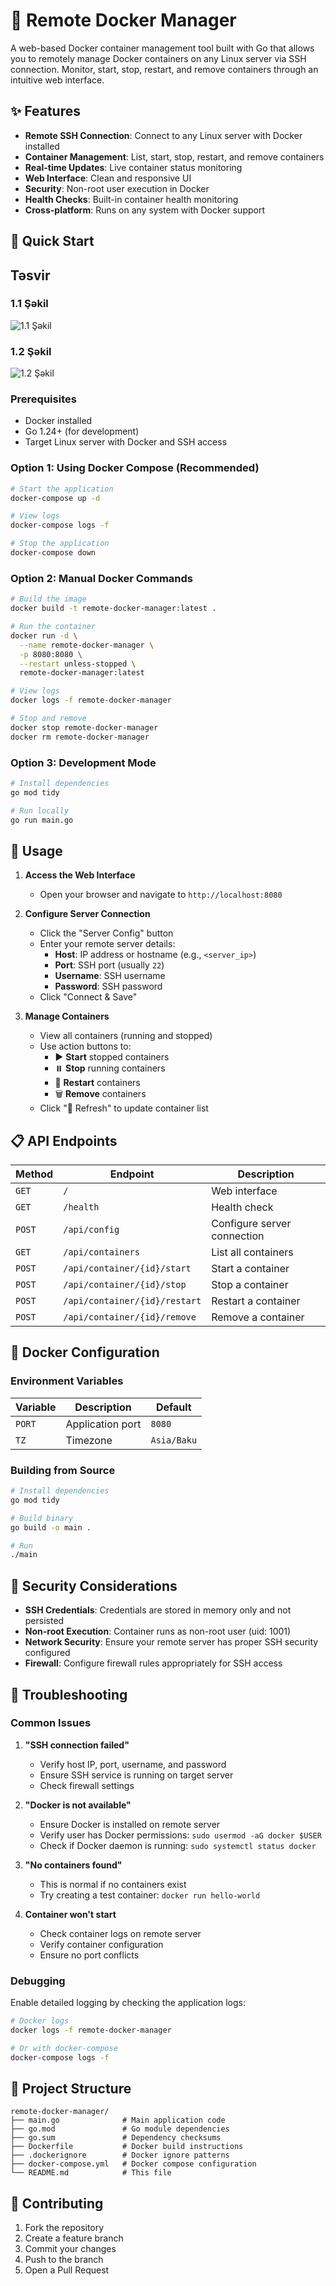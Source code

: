 # 🐳 Remote Docker Manager

A web-based Docker container management tool built with Go that allows you to remotely manage Docker containers on any Linux server via SSH connection. Monitor, start, stop, restart, and remove containers through an intuitive web interface.

## ✨ Features

- **Remote SSH Connection**: Connect to any Linux server with Docker installed
- **Container Management**: List, start, stop, restart, and remove containers
- **Real-time Updates**: Live container status monitoring
- **Web Interface**: Clean and responsive UI
- **Security**: Non-root user execution in Docker
- **Health Checks**: Built-in container health monitoring
- **Cross-platform**: Runs on any system with Docker support

## 🚀 Quick Start

## Təsvir

### 1.1 Şəkil
![1.1 Şəkil](img/1.1.png)

### 1.2 Şəkil
![1.2 Şəkil](img/1.2.png)

### Prerequisites

- Docker installed
- Go 1.24+ (for development)
- Target Linux server with Docker and SSH access

### Option 1: Using Docker Compose (Recommended)

```bash
# Start the application
docker-compose up -d

# View logs
docker-compose logs -f

# Stop the application
docker-compose down
```

### Option 2: Manual Docker Commands

```bash
# Build the image
docker build -t remote-docker-manager:latest .

# Run the container
docker run -d \
  --name remote-docker-manager \
  -p 8080:8080 \
  --restart unless-stopped \
  remote-docker-manager:latest

# View logs
docker logs -f remote-docker-manager

# Stop and remove
docker stop remote-docker-manager
docker rm remote-docker-manager
```

### Option 3: Development Mode

```bash
# Install dependencies
go mod tidy

# Run locally
go run main.go
```

## 🔧 Usage

1. **Access the Web Interface**
    - Open your browser and navigate to `http://localhost:8080`

2. **Configure Server Connection**
    - Click the "Server Config" button
    - Enter your remote server details:
        - **Host**: IP address or hostname (e.g., `<server_ip>`)
        - **Port**: SSH port (usually `22`)
        - **Username**: SSH username
        - **Password**: SSH password
    - Click "Connect & Save"

3. **Manage Containers**
    - View all containers (running and stopped)
    - Use action buttons to:
        - ▶️ **Start** stopped containers
        - ⏸️ **Stop** running containers
        - 🔄 **Restart** containers
        - 🗑️ **Remove** containers
    - Click "🔄 Refresh" to update container list

## 📋 API Endpoints

| Method | Endpoint | Description |
|--------|----------|-------------|
| `GET` | `/` | Web interface |
| `GET` | `/health` | Health check |
| `POST` | `/api/config` | Configure server connection |
| `GET` | `/api/containers` | List all containers |
| `POST` | `/api/container/{id}/start` | Start a container |
| `POST` | `/api/container/{id}/stop` | Stop a container |
| `POST` | `/api/container/{id}/restart` | Restart a container |
| `POST` | `/api/container/{id}/remove` | Remove a container |

## 🐳 Docker Configuration

### Environment Variables

| Variable | Description | Default |
|----------|-------------|---------|
| `PORT` | Application port | `8080` |
| `TZ` | Timezone | `Asia/Baku` |

### Building from Source

```bash
# Install dependencies
go mod tidy

# Build binary
go build -o main .

# Run
./main
```

## 🔐 Security Considerations

- **SSH Credentials**: Credentials are stored in memory only and not persisted
- **Non-root Execution**: Container runs as non-root user (uid: 1001)
- **Network Security**: Ensure your remote server has proper SSH security configured
- **Firewall**: Configure firewall rules appropriately for SSH access

## 🚨 Troubleshooting

### Common Issues

1. **"SSH connection failed"**
    - Verify host IP, port, username, and password
    - Ensure SSH service is running on target server
    - Check firewall settings

2. **"Docker is not available"**
    - Ensure Docker is installed on remote server
    - Verify user has Docker permissions: `sudo usermod -aG docker $USER`
    - Check if Docker daemon is running: `sudo systemctl status docker`

3. **"No containers found"**
    - This is normal if no containers exist
    - Try creating a test container: `docker run hello-world`

4. **Container won't start**
    - Check container logs on remote server
    - Verify container configuration
    - Ensure no port conflicts

### Debugging

Enable detailed logging by checking the application logs:

```bash
# Docker logs
docker logs -f remote-docker-manager

# Or with docker-compose
docker-compose logs -f
```

## 📄 Project Structure

```
remote-docker-manager/
├── main.go              # Main application code
├── go.mod               # Go module dependencies
├── go.sum               # Dependency checksums
├── Dockerfile           # Docker build instructions
├── .dockerignore        # Docker ignore patterns
├── docker-compose.yml   # Docker compose configuration
└── README.md            # This file
```

## 🤝 Contributing

1. Fork the repository
2. Create a feature branch
3. Commit your changes
4. Push to the branch
5. Open a Pull Request
